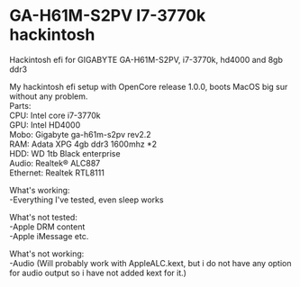 # GA-H61M-S2PV I7-3770k hackintosh  
Hackintosh efi for GIGABYTE GA-H61M-S2PV, i7-3770k, hd4000 and 8gb ddr3  
  
  
My hackintosh efi setup with OpenCore release 1.0.0, boots MacOS big sur without any problem.  
Parts:  
CPU: Intel core i7-3770k  
GPU: Intel HD4000  
Mobo: Gigabyte ga-h61m-s2pv rev2.2  
RAM: Adata XPG 4gb ddr3 1600mhz *2  
HDD: WD 1tb Black enterprise  
Audio: Realtek® ALC887  
Ethernet: Realtek RTL8111  
  
What's working:  
-Everything I've tested, even sleep works
  
What's not tested:  
-Apple DRM content  
-Apple iMessage etc.  
  
What's not working:  
-Audio (Will probably work with AppleALC.kext, but i do not have any option for audio output so i have not added kext for it.)  
  
